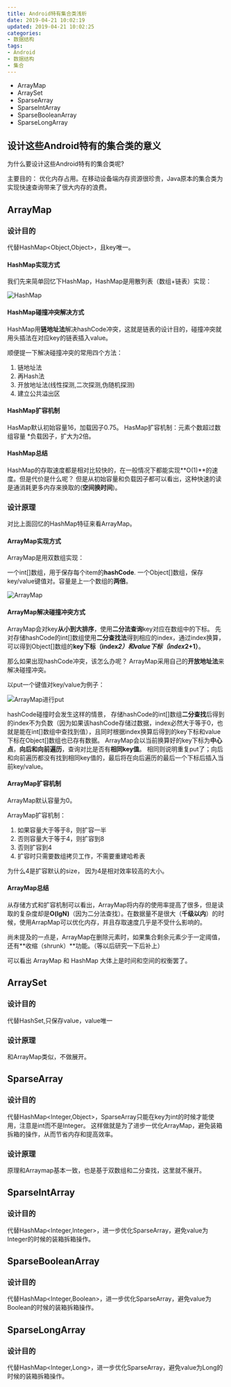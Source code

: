 ```yaml
---
title: Android特有集合类浅析
date: 2019-04-21 10:02:19
updated: 2019-04-21 10:02:25
categories:
- 数据结构
tags:
- Android
- 数据结构
- 集合
---
```


* ArrayMap
* ArraySet
* SparseArray
* SparseIntArray
* SparseBooleanArray
* SparseLongArray

## 设计这些Android特有的集合类的意义

为什么要设计这些Android特有的集合类呢?

主要目的： 优化内存占用。在移动设备端内存资源很珍贵，Java原本的集合类为实现快速查询带来了很大内存的浪费。

## ArrayMap

### 设计目的
    
代替HashMap<Object,Object>，且key唯一。

#### HashMap实现方式

我们先来简单回忆下HashMap，HashMap是用散列表（数组+链表）实现：

![HashMap](/assert/img/androidmap/hashmap.jpg)

#### HashMap碰撞冲突解决方式

HashMap用**链地址法**解决hashCode冲突，这就是链表的设计目的，碰撞冲突就用头插法在对应key的链表插入value。

顺便提一下解决碰撞冲突的常用四个方法：

1. 链地址法
2. 再Hash法
3. 开放地址法(线性探测,二次探测,伪随机探测)
4. 建立公共溢出区

#### HashMap扩容机制

HasMap默认初始容量16，加载因子0.75。
HasMap扩容机制：元素个数超过数组容量 *负载因子，扩大为2倍。

#### HashMap总结

HashMap的存取速度都是相对比较快的，在一般情况下都能实现**O(1)**的速度。但是代价是什么呢？
但是从初始容量和负载因子都可以看出，这种快速的读是通消耗更多内存来换取的(**空间换时间**)。

### 设计原理

对比上面回忆的HashMap特征来看ArrayMap。

#### ArrayMap实现方式

ArrayMap是用双数组实现：

一个int[]数组，用于保存每个item的**hashCode**. 
一个Object[]数组，保存key/value键值对。容量是上一个数组的**两倍**。

![ArrayMap](/assert/img/androidmap/arraymap.jpg)

#### ArrayMap解决碰撞冲突方式

ArrayMap会对key**从小到大排序**，使用**二分法查询**key对应在数组中的下标。
先对存储hashCode的int[]数组使用**二分查找法**得到相应的index，通过index换算，可以得到Object[]数组的**key下标（index*2）**和**value下标（index*2+1）**。

那么如果出现hashCode冲突，该怎么办呢？
ArrayMap采用自己的**开放地址法**来解决碰撞冲突。

以put一个键值对key/value为例子：

![ArrayMap进行put](/assert/img/androidmap/arraymap_put.jpg)

hashCode碰撞时会发生这样的情景， 存储hashCode的int[]数组**二分查找**后得到的index不为负数（因为如果该hashCode存储过数据，index必然大于等于0，也就是能在int[]数组中查找到值），且同时根据index换算后得到的key下标和value下标在Object[]数组也已存有数据。
ArrayMap会以当前换算好的key下标为**中心点**，**向后和向前遍历**，查询对比是否有**相同key值**。
相同则说明重复put了；向后和向前遍历都没有找到相同key值的，最后将在向后遍历的最后一个下标后插入当前key/value。

#### ArrayMap扩容机制

ArrayMap默认容量为0。

ArrayMap扩容机制：
1. 如果容量大于等于8，则扩容一半
2. 否则容量大于等于4，则扩容到8
3. 否则扩容到4
4. 扩容时只需要数组拷贝工作，不需要重建哈希表

为什么4是扩容默认的size， 因为4是相对效率较高的大小。

#### ArrayMap总结

从存储方式和扩容机制可以看出，ArrayMap将内存的使用率提高了很多，但是读取的复杂度却是**O(lgN)**（因为二分法查找）。在数据量不是很大（**千级以内**）的时候，使用ArrapMap可以优化内存，并且存取速度几乎是不受什么影响的。

尚未提及的一点是，ArrayMap在删除元素时，如果集合剩余元素少于一定阈值，还有**收缩（shrunk）**功能。（等以后研究一下后补上）

可以看出 ArrayMap 和 HashMap 大体上是时间和空间的权衡罢了。

## ArraySet

### 设计目的

代替HashSet,只保存value，value唯一

### 设计原理

和ArrayMap类似，不做展开。

## SparseArray

### 设计目的

代替HashMap<Integer,Object>，SparseArray只能在key为int的时候才能使用，注意是int而不是Integer。
这样做就是为了进步一优化ArrayMap，避免装箱拆箱的操作，从而节省内存和提高效率。

### 设计原理

原理和Arraymap基本一致，也是基于双数组和二分查找，这里就不展开。

## SparseIntArray

### 设计目的

代替HashMap<Integer,Integer>，进一步优化SparseArray，避免value为Integer的时候的装箱拆箱操作。

## SparseBooleanArray

### 设计目的

代替HashMap<Integer,Boolean>，进一步优化SparseArray，避免value为Boolean的时候的装箱拆箱操作。

## SparseLongArray

### 设计目的

代替HashMap<Integer,Long>，进一步优化SparseArray，避免value为Long的时候的装箱拆箱操作。


